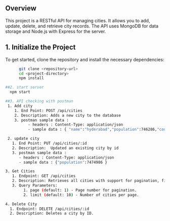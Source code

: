 ## Overview  
  This project is a RESTful API for managing cities. It allows you to add, update, delete, and retrieve city records. The API uses MongoDB for data storage and Node.js with Express for the server.  
## 1. Initialize the Project      
  To get started, clone the repository and install the necessary dependencies:      
  ```bash
        git clone <repository-url>
        cd <project-directory>
        npm install

##2. start server
    npm start

##3. API checking with postman
   1. Add city
      1. End Point: POST /api/cities
      2. Description: Adds a new city to the database
      3. postman sample data :
            - headers : Content-Type: application/json
            - sample data : { "name":"hyderabad","population":746286,"country":"india",latitude:70.1546, longitude:63.3874}

   2. update city
     1. End Point: PUT /api/cities/:id
     2. Description:  Updated an existing city by id
     3. postman sample data :
        - headers : Content-Type: application/json
        - sample data : {"population":7474986 }

  3. Get Cities
     1. Endpoint: GET /api/cities
     2. Description: Retrieves all cities with support for pagination, filtering, sorting, and searching.
     3. Query Parameters:
          1. page (default: 1) - Page number for pagination.
          2. limit (default: 10) - Number of cities per page.

  4. Delete City
    1. Endpoint: DELETE /api/cities/:id
    2. Description: Deletes a city by ID.         
